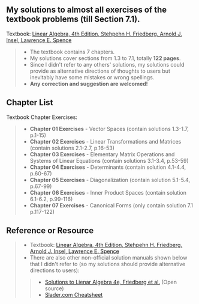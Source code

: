 ## My solutions to almost all exercises of the textbook problems (till Section 7.1).
Textbook: [Linear Algebra, 4th Edition, Stehpehn H. Friedberg, Arnold J. Insel, Lawrence E. Spence](https://www.amazon.com/Linear-Algebra-4th-Stephen-Friedberg/dp/0130084514) <br />
> - The textbook contains 7 chapters.
> - My solutions cover sections from 1.3 to 7.1, totally **122 pages**.
> - Since I didn't refer to any others' solutions, my solutions could provide as alternative directions of thoughts to users but inevitably have some mistakes or wrong spellings. 
> - **Any correction and suggestion are welcomed!**

## Chapter List
Textbook Chapter Exercises:
> - **Chapter 01 Exercises** - Vector Spaces (contain solutions 1.3-1.7, p.1-15)
> - **Chapter 02 Exercises** - Linear Transformations and Matrices (contain solutions 2.1-2.7, p.16-53)
> - **Chapter 03 Exercises** - Elementary Matrix Operations and Systems of Linear Equations (contain solutions 3.1-3.4, p.53-59)
> - **Chapter 04 Exercises** - Determinants (contain solution 4.1-4.4, p.60-67)
> - **Chapter 05 Exercises** - Diagonalization (contain solution 5.1-5.4, p.67-99)
> - **Chapter 06 Exercises** - Inner Product Spaces (contain solution 6.1-6.2, p.99-116)
> - **Chapter 07 Exercises** - Canonical Forms (only contain solution 7.1 p.117-122)

## Reference or Resource
> - Textbook: [Linear Algebra, 4th Edition, Stehpehn H. Friedberg, Arnold J. Insel, Lawrence E. Spence](https://www.amazon.com/Linear-Algebra-4th-Stephen-Friedberg/dp/0130084514)
> - There are also other non-official solution manuals shown below that I didn't refer to (so my solutions should provide alternative directions to users): 
> > - [Solutions to Lienar Algebra 4e, Friedberg et al.](https://jlch3554.files.wordpress.com/2012/11/la-solution-2011-7.pdf) (Open source)
> > - [Slader.com Cheatsheet](https://www.slader.com/textbook/9780130084514-linear-algebra-4th-edition/)
